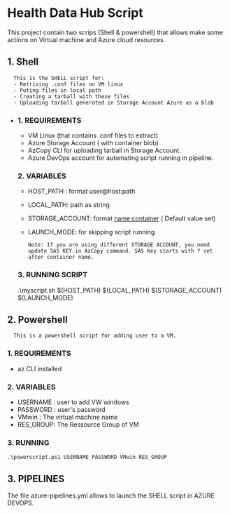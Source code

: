 # Health Data Hub Script

This project contain two scrips (Shell & powershell) that allows make some actions on Virtual machine and Azure cloud resources.

## 1. Shell
      This is the SHELL script for:
      - Retriving .conf files on VM linux
      - Puting files in local path
      - Creating a tarball with these files
      - Uploading tarball generated in Storage Account Azure as a blob

- 
   ### 1. REQUIREMENTS

    - VM Linux (that contains .conf files to extract)
    - Azure Storage Account ( with container blob)
    - AzCopy CLI for uploading tarball in Storage Account.
    - Azure DevOps account for automating script running in pipeline.
   
   ### 2. VARIABLES
    - HOST_PATH :  format user@host:path
    - LOCAL_PATH:  path as string
    - STORAGE_ACCOUNT: format <name:container> ( Default value set)
    - LAUNCH_MODE: <dry-run> for skipping script running.
  
          Note: If you are using different STORAGE ACCOUNT, you need update SAS KEY in AzCopy command. SAS Key starts with ? set after container name.

   
   ### 3. RUNNING SCRIPT
     .\myscript.sh $(HOST_PATH) $(LOCAL_PATH) $(STORAGE_ACCOUNT) $(LAUNCH_MODE)
    
## 2. Powershell
      This is a powershell script for adding user to a VM.
   ### 1. REQUIREMENTS
   - az CLI installed
   
   ### 2. VARIABLES
   - USERNAME : user to add VW windows
   - PASSWORD : user's password
   - VMwin    : The virtual machine name
   - RES_GROUP: The Ressource Group of VM
   
   ### 3. RUNNING
   
    .\powerscript.ps1 USERNAME PASSWORD VMwin RES_GROUP

## 3. PIPELINES

The file azure-pipelines.yml allows to launch the SHELL script in AZURE DEVOPS.